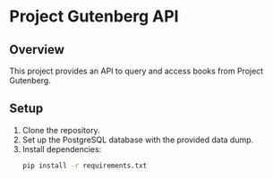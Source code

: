 # Project Gutenberg API

## Overview
This project provides an API to query and access books from Project Gutenberg.

## Setup
1. Clone the repository.
2. Set up the PostgreSQL database with the provided data dump.
3. Install dependencies:
   ```sh
   pip install -r requirements.txt

